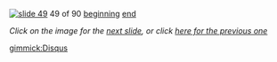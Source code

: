 [![slide 49](https://dl.dropboxusercontent.com/u/2977490/presentations/cookbook/img49.jpg)](50.md)
49 of 90
[beginning](01.md)
[end](89.md)

_Click on the image for the [next slide](50.md), or click [here for the previous one](48.md)_

[gimmick:Disqus](theodox-github)